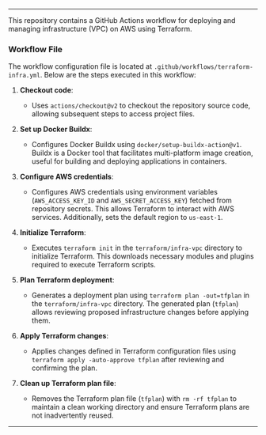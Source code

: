 
---

This repository contains a GitHub Actions workflow for deploying and managing infrastructure (VPC) on AWS using Terraform.

### Workflow File

The workflow configuration file is located at `.github/workflows/terraform-infra.yml`. Below are the steps executed in this workflow:

1. **Checkout code**:
   - Uses `actions/checkout@v2` to checkout the repository source code, allowing subsequent steps to access project files.

2. **Set up Docker Buildx**:
   - Configures Docker Buildx using `docker/setup-buildx-action@v1`. Buildx is a Docker tool that facilitates multi-platform image creation, useful for building and deploying applications in containers.

3. **Configure AWS credentials**:
   - Configures AWS credentials using environment variables (`AWS_ACCESS_KEY_ID` and `AWS_SECRET_ACCESS_KEY`) fetched from repository secrets. This allows Terraform to interact with AWS services. Additionally, sets the default region to `us-east-1`.

4. **Initialize Terraform**:
   - Executes `terraform init` in the `terraform/infra-vpc` directory to initialize Terraform. This downloads necessary modules and plugins required to execute Terraform scripts.

5. **Plan Terraform deployment**:
   - Generates a deployment plan using `terraform plan -out=tfplan` in the `terraform/infra-vpc` directory. The generated plan (`tfplan`) allows reviewing proposed infrastructure changes before applying them.

6. **Apply Terraform changes**:
   - Applies changes defined in Terraform configuration files using `terraform apply -auto-approve tfplan` after reviewing and confirming the plan.

7. **Clean up Terraform plan file**:
   - Removes the Terraform plan file (`tfplan`) with `rm -rf tfplan` to maintain a clean working directory and ensure Terraform plans are not inadvertently reused.

---